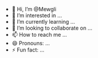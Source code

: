 - 👋 Hi, I’m @Mewgli
- 👀 I’m interested in ...
- 🌱 I’m currently learning ...
- 💞️ I’m looking to collaborate on ...
- 📫 How to reach me ...
- 😄 Pronouns: ...
- ⚡ Fun fact: ...

<!---
Mewgli/Mewgli is a ✨ special ✨ repository because its `README.md` (this file) appears on your GitHub profile.
You can click the Preview link to take a look at your changes.
--->
